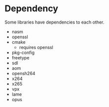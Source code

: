 # Dependency
Some libraries have dependencies to each other.

- nasm
- openssl
- cmake
    - requires openssl
- pkg-config
- freetype
- sdl
- aom
- opensh264
- x264
- x265
- vpx
- lame
- opus
